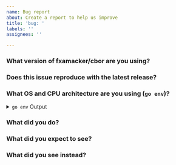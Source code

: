 ```yaml
---
name: Bug report
about: Create a report to help us improve
title: 'bug: '
labels: ''
assignees: ''

---
```


### What version of fxamacker/cbor are you using?


### Does this issue reproduce with the latest release?


### What OS and CPU architecture are you using (`go env`)?

<details><summary><code>go env</code> Output</summary><br><pre>
$ go env

</pre></details>

### What did you do?


<!--
If possible, provide steps and/or code to reproduce the problem. 
-->



### What did you expect to see?



### What did you see instead?
